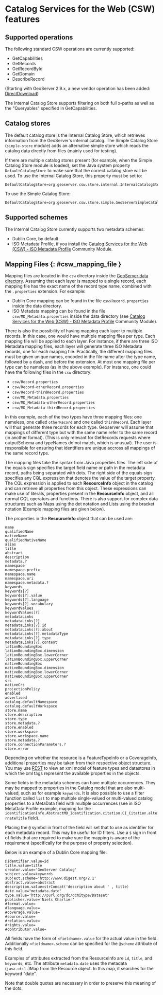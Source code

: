 # Catalog Services for the Web (CSW) features

## Supported operations

The following standard CSW operations are currently supported:

-   GetCapabilities
-   GetRecords
-   GetRecordById
-   GetDomain
-   DescribeRecord

(Starting with GeoServer 2.9.x, a new vendor operation has been added: [DirectDownload](directdownload.md))

The Internal Catalog Store supports filtering on both full x-paths as well as the "Queryables" specified in GetCapabilities.

## Catalog stores

The default catalog store is the Internal Catalog Store, which retrieves information from the GeoServer's internal catalog. The Simple Catalog Store (`simple-store` module) adds an alternative simple store which reads the catalog data directly from files (mainly used for testing).

If there are multiple catalog stores present (for example, when the Simple Catalog Store module is loaded), set the Java system property `DefaultCatalogStore` to make sure that the correct catalog store will be used. To use the Internal Catalog Store, this property must be set to:

    DefaultCatalogStore=org.geoserver.csw.store.internal.InternalCatalogStore

To use the Simple Catalog Store:

    DefaultCatalogStore=org.geoserver.csw.store.simple.GeoServerSimpleCatalogStore

## Supported schemes

The Internal Catalog Store currently supports two metadata schemes:

-   Dublin Core, by default.
-   ISO Metadata Profile, if you install the [Catalog Services for the Web (CSW) - ISO Metadata Profile](../../extensions/csw-iso/index.md) Community Module.

## Mapping Files {: #csw_mapping_file }

Mapping files are located in the `csw` directory inside the [GeoServer data directory](../../datadirectory/index.md). Assuming that each layer is mapped to a single record, each mapping file has the exact name of the record type name, combined with the `.properties` extension. For example:

-   Dublin Core mapping can be found in the file `csw/Record.properties` inside the data directory.
-   ISO Metadata mapping can be found in the file `csw/MD_Metadata.properties` inside the data directory (see [Catalog Services for the Web (CSW) - ISO Metadata Profile](../../extensions/csw-iso/index.md) Community Module).

There is also the possibility of having mapping each layer to multiple records. In this case, one would have multiple mapping files per type. Each mapping file will be applied to each layer. For instance, if there are three ISO Metadata mapping files, each layer will generate three ISO Metadata records, one for each mapping file. Practically, the different mapping files must be given unique names, encoded in the file name after the type name, followed by a dash, and before the extension. At most one mapping file per type can be nameless (as in the above example). For instance, one could have the following files in the `csw` directory:

-   `csw/Record.properties`
-   `csw/Record-otherRecord.properties`
-   `csw/Record-thirdRecord.properties`
-   `csw/MD_Metadata.properties`
-   `csw/MD_Metadata-otherRecord.properties`
-   `csw/MD_Metadata-thirdRecord.properties`

In this example, each of the two types have three mapping files: one nameless, one called ``otherRecord`` and one called ``thirdRecord``. Each layer will thus generate three records for each type. Geoserver will assume that mappings of different type but with the same name refer to the same record (in another format). (This is only relevant for GetRecords requests where outputSchema and typeNames do not match¸ which is unusual). The user is responsible for ensuring that identifiers are unique accross all mappings of the same record type.

The mapping files take the syntax from Java properties files. The left side of the equals sign specifies the target field name or path in the metadata record, paths being separated with dots. The right side of the equals sign specifies any CQL expression that denotes the value of the target property. The CQL expression is applied to each **ResourceInfo** object in the catalog and can retrieve all properties from this object. These expressions can make use of literals, properties present in the **ResourceInfo** object, and all normal CQL operators and functions. There is also support for complex data structures such as Maps using the dot notation and Lists using the bracket notation (Example mapping files are given below).

The properties in the **ResourceInfo** object that can be used are:

    name
    qualifiedName
    nativeName
    qualifiedNativeName
    alias
    title
    abstract
    description
    metadata.?
    namespace
    namespace.prefix
    namespace.name
    namespace.uri
    namespace.metadata.?
    keywords
    keywords[?]
    keywords[?].value
    keywords[?].language
    keywords[?].vocabulary
    keywordValues
    keywordValues[?]
    metadataLinks
    metadataLinks[?]
    metadataLinks[?].id
    metadataLinks[?].about
    metadataLinks[?].metadataType
    metadataLinks[?].type
    metadataLinks[?].content
    latLonBoundingBox
    latLonBoundingBox.dimension
    latLonBoundingBox.lowerCorner
    latLonBoundingBox.upperCorner
    nativeBoundingBox
    nativeBoundingBox.dimension
    nativeBoundingBox.lowerCorner
    nativeBoundingBox.upperCorner
    srs
    nativeCrs
    projectionPolicy
    enabled
    advertised
    catalog.defaultNamespace
    catalog.defaultWorkspace
    store.name
    store.description
    store.type
    store.metadata.?
    store.enabled
    store.workspace
    store.workspace.name
    store.metadata.?
    store.connectionParameters.?
    store.error

Depending on whether the resource is a FeatureTypeInfo or a CoverageInfo, additional properties may be taken from their respective object structure. You may use [REST](../../rest/index.md) to view an xml model of feature types and datastores in which the xml tags represent the available properties in the objects.

Some fields in the metadata schemes can have multiple occurrences. They may be mapped to properties in the Catalog model that are also multi-valued, such as for example `keywords`. It is also possible to use a filter function called `list` to map multiple single-valued or multi-valued catalog properties to a MetaData field with multiple occurrences (see in ISO MetaData Profile example, mapping for the `identificationInfo.AbstractMD_Identification.citation.CI_Citation.alternateTitle` field).

Placing the `@` symbol in front of the field will set that to use as identifier for each metadata record. This may be useful for ID filters. Use a `$` sign in front of fields that are required to make sure the mapping is aware of the requirement (specifically for the purpose of property selection).

Below is an example of a Dublin Core mapping file:

    @identifier.value=id
    title.value=title
    creator.value='GeoServer Catalog'
    subject.value=keywords
    subject.scheme='http://www.digest.org/2.1'
    abstract.value=abstract
    description.value=strConcat('description about ' , title)
    date.value="metadata.date"
    type.value='http://purl.org/dc/dcmitype/Dataset'
    publisher.value='Niels Charlier'
    #format.value=
    #language.value=
    #coverage.value=
    #source.value=
    #relation.value=
    #rights.value=
    #contributor.value=

All fields have the form of `<fieldname>.value` for the actual value in the field. Additionally `<fieldname>.scheme` can be specified for the `@scheme` attribute of this field.

Examples of attributes extracted from the ResourceInfo are `id`, `title`, and `keywords`, etc. The attribute `metadata.date` uses the metadata (`java.util.`)Map from the Resource object. In this map, it searches for the keyword "date".

Note that double quotes are necessary in order to preserve this meaning of the dots.
